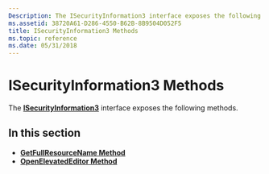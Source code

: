 ```yaml
---
Description: The ISecurityInformation3 interface exposes the following methods.
ms.assetid: 38720A61-D286-4550-B62B-8B9504D052F5
title: ISecurityInformation3 Methods
ms.topic: reference
ms.date: 05/31/2018
---
```


# ISecurityInformation3 Methods

The [**ISecurityInformation3**](/windows/win32/api/aclui/nn-aclui-isecurityinformation3) interface exposes the following methods.

## In this section

-   [**GetFullResourceName Method**](/windows/win32/api/aclui/nf-aclui-isecurityinformation3-getfullresourcename)
-   [**OpenElevatedEditor Method**](/windows/win32/api/aclui/nf-aclui-isecurityinformation3-openelevatededitor)

 

 